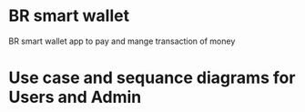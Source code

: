 # BR smart wallet 
BR smart wallet app to pay and mange transaction of money
# Use case and sequance diagrams for Users and Admin
